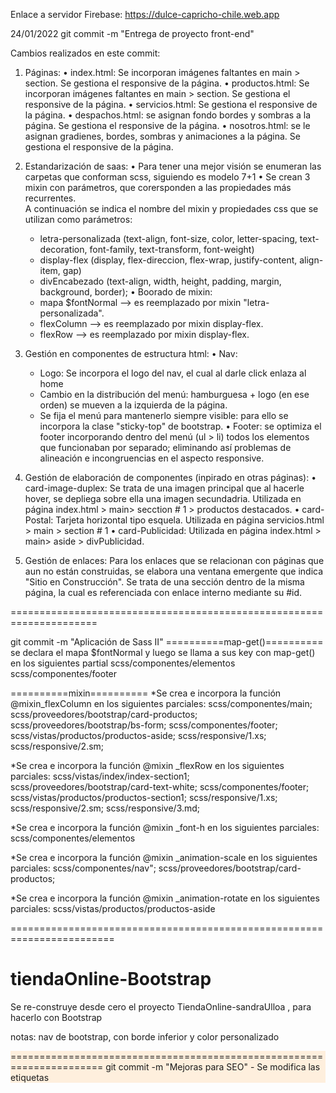 Enlace a servidor Firebase:
https://dulce-capricho-chile.web.app


24/01/2022 git commit -m "Entrega de proyecto front-end"

Cambios realizados en este commit:
1) Páginas:
    • index.html: Se incorporan imágenes faltantes en main > section. Se gestiona el responsive de la página.
    • productos.html: Se incorporan imágenes faltantes en main > section. Se gestiona el responsive de la página.
    • servicios.html: Se gestiona el responsive de la página.
    • despachos.html: se asignan fondo bordes y sombras a la página. Se gestiona el responsive de la página.
    • nosotros.html: se le asignan gradienes, bordes, sombras y animaciones a la página. Se gestiona el responsive de la página.

2) Estandarización de saas:
   • Para tener una mejor visión se enumeran las carpetas que conforman scss, siguiendo es modelo 7+1
   • Se crean 3 mixin con parámetros, que corersponden a las propiedades más recurrentes.  
       A continuación se indica el nombre del mixin y propiedades css que se utilizan como parámetros:
     - letra-personalizada (text-align, font-size, color, letter-spacing, text-decoration, font-family,  text-transform, font-weight)
     - display-flex (display, flex-direccion, flex-wrap, justify-content, align-item, gap)
     - divEncabezado  (text-align, width, height, padding, margin, background, border);
   • Boorado de mixin:  
     - mapa $fontNormal --> es reemplazado por mixin "letra-personalizada".
     - flexColumn --> es reemplazado por mixin display-flex.
     - flexRow --> es reemplazado por mixin display-flex.

3) Gestión en componentes de estructura html:
    • Nav: 
      - Logo: Se incorpora el logo del nav, el cual al darle click enlaza al home
      - Cambio en la distribución del menú: hamburguesa + logo (en ese orden) se mueven a la izquierda de la página.
      - Se fija el menú para mantenerlo siempre visible: para ello se incorpora la clase "sticky-top" de bootstrap.
    • Footer: se optimiza el footer incorporando dentro del menú (ul > li) todos los elementos que funcionaban por separado; eliminando así problemas de alineación e incongruencias en el aspecto responsive.

4) Gestión de elaboración de componentes (inpirado en otras páginas): 
    • card-image-duplex: 
      Se trata de una imagen principal que al hacerle hover, se depliega sobre ella una imagen secundadria.
      Utilizada en página index.html > main> secction # 1 > productos destacados. 
    • card-Postal: 
      Tarjeta horizontal tipo esquela.
      Utilizada en página servicios.html > main > section # 1 
    • card-Publicidad:
      Utilizada en página index.html > main> aside > divPublicidad. 

5) Gestión de enlaces: Para los enlaces que se relacionan con páginas que aun no están construidas, se elabora una ventana emergente que indica "Sitio en Construcción". Se trata de una sección dentro de la misma página, la cual es referenciada con enlace interno mediante su #id.


=====================================================================

git commit -m "Aplicación de Sass II"
==========map-get()==========
se declara el mapa $fontNormal y luego se llama a sus key con map-get() en los siguientes partial
scss/componentes/elementos
scss/componentes/footer

==========mixin==========
*Se crea e incorpora la función @mixin_flexColumn en los siguientes parciales:
scss/componentes/main;
scss/proveedores/bootstrap/card-productos;
scss/proveedores/bootstrap/bs-form;
scss/componentes/footer;
scss/vistas/productos/productos-aside;
scss/responsive/1.xs;
scss/responsive/2.sm;

*Se crea e incorpora la función @mixin _flexRow en los siguientes parciales:
scss/vistas/index/index-section1;
scss/proveedores/bootstrap/card-text-white; 
scss/componentes/footer;
scss/vistas/productos/productos-section1;
scss/responsive/1.xs;
scss/responsive/2.sm;
scss/responsive/3.md;

*Se crea e incorpora la función @mixin _font-h en los siguientes parciales:
scss/componentes/elementos

*Se crea e incorpora la función @mixin _animation-scale en los siguientes parciales:
scss/componentes/nav";
scss/proveedores/bootstrap/card-productos;

*Se crea e incorpora la función @mixin _animation-rotate en los siguientes parciales:
scss/vistas/productos/productos-aside

========================================================================

# tiendaOnline-Bootstrap
Se re-construye desde cero el proyecto TiendaOnline-sandraUlloa , para hacerlo con Bootstrap

notas:
nav de bootstrap, con borde inferior y color personalizado
<nav class="navbar navbar-expand-lg navbar-light border-1 border-bottom border-info"
            style="background-color: #FEEFDD;">
======================================================================
git commit -m "Mejoras para SEO" 
- Se modifica las etiquetas <title> dentro de las páginas, para poner un título descriptivo y personalizado segun la página

- Se incorpora en cada página, la etiqueta <meta name="description"> en ella se incorpora un párrafo descriptivo con respecto a la misión de la página. 

- Se incorpora en cada página, la etiqueta <meta name="keywords">. En el content de esta etiqueta se incorporan las palabras claves que puedan llegar aser utilizadas por los usuarios en los buscadores y meta-buscadores.


